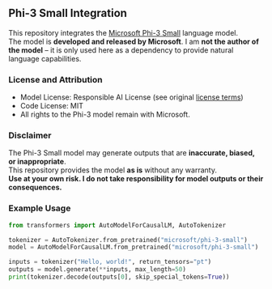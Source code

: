 ## Phi-3 Small Integration

This repository integrates the [Microsoft Phi-3 Small](https://huggingface.co/microsoft/phi-3-small) language model.  
The model is **developed and released by Microsoft**. I am **not the author of the model** – it is only used here as a dependency to provide natural language capabilities.

### License and Attribution
- Model License: Responsible AI License (see original [license terms](https://huggingface.co/microsoft/phi-3-small))  
- Code License: MIT  
- All rights to the Phi-3 model remain with Microsoft.

### Disclaimer
The Phi-3 Small model may generate outputs that are **inaccurate, biased, or inappropriate**.  
This repository provides the model **as is** without any warranty.  
**Use at your own risk. I do not take responsibility for model outputs or their consequences.**

### Example Usage
```python
from transformers import AutoModelForCausalLM, AutoTokenizer

tokenizer = AutoTokenizer.from_pretrained("microsoft/phi-3-small")
model = AutoModelForCausalLM.from_pretrained("microsoft/phi-3-small")

inputs = tokenizer("Hello, world!", return_tensors="pt")
outputs = model.generate(**inputs, max_length=50)
print(tokenizer.decode(outputs[0], skip_special_tokens=True))
```
